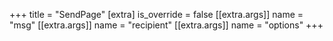 +++
title = "SendPage"
[extra]
is_override = false
[[extra.args]]
name = "msg"
[[extra.args]]
name = "recipient"
[[extra.args]]
name = "options"
+++